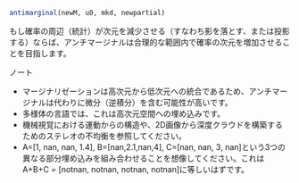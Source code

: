 ```julia
antimarginal(newM, u0, mkd, newpartial)

```

もし確率の周辺（統計）が次元を減少させる（すなわち影を落とす、または投影する）ならば、アンチマージナルは合理的な範囲内で確率の次元を増加させることを目指します。

ノート

  * マージナリゼーションは高次元から低次元への統合であるため、アンチマージナルは代わりに微分（逆積分）を含む可能性が高いです。
  * 多様体の言語では、これは高次元空間への埋め込みです。
  * 機械視覚における運動からの構造や、2D画像から深度クラウドを構築するためのステレオの不均衡を参照してください。
  * A=[1, nan, nan, 1.4], B=[nan,2.1,nan,4], C=[nan, nan, 3, nan]という3つの異なる部分埋め込みを組み合わせることを想像してください。これはA+B+C = [notnan, notnan, notnan, notnan]に等しいはずです。
